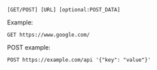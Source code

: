 

```
[GET/POST] [URL] [optional:POST_DATA]
```

Example:
```
GET https://www.google.com/
```

POST example:
```
POST https://example.com/api '{"key": "value"}'
```